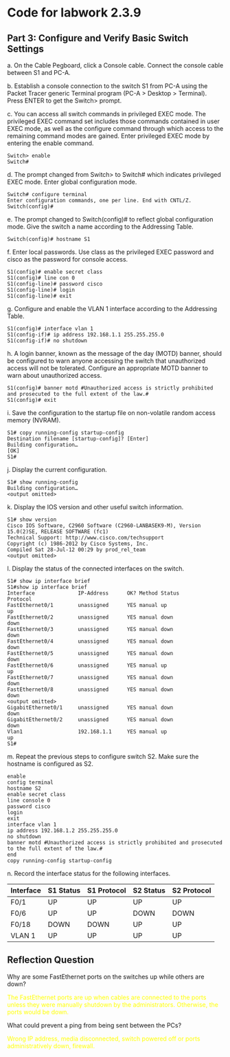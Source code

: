 # Code for labwork 2.3.9

## Part 3: Configure and Verify Basic Switch Settings

a. On the Cable Pegboard, click a Console cable. Connect the console cable between S1 and PC-A.

b. Establish a console connection to the switch S1 from PC-A using the Packet Tracer generic Terminal program (PC-A > Desktop > Terminal). Press ENTER to get the Switch> prompt.

c. You can access all switch commands in privileged EXEC mode. The privileged EXEC command set includes those commands contained in user EXEC mode, as well as the configure command through which access to the remaining command modes are gained. Enter privileged EXEC mode by entering the enable command.

```commandline
Switch> enable
Switch#
```

d. The prompt changed from Switch> to Switch# which indicates privileged EXEC mode. Enter global configuration mode.

```commandline
Switch# configure terminal
Enter configuration commands, one per line. End with CNTL/Z.
Switch(config)#
```

e. The prompt changed to Switch(config)# to reflect global configuration mode. Give the switch a name according to the Addressing Table.

```commandline
Switch(config)# hostname S1
```
f. Enter local passwords. Use class as the privileged EXEC password and cisco as the password for console access.

```commandline
S1(config)# enable secret class
S1(config)# line con 0
S1(config-line)# password cisco
S1(config-line)# login
S1(config-line)# exit
```
g. Configure and enable the VLAN 1 interface according to the Addressing Table.

```commandline
S1(config)# interface vlan 1
S1(config-if)# ip address 192.168.1.1 255.255.255.0
S1(config-if)# no shutdown
```

h. A login banner, known as the message of the day (MOTD) banner, should be configured to warn anyone accessing the switch that unauthorized access will not be tolerated. Configure an appropriate MOTD banner to warn about unauthorized access.

```commandline
S1(config)# banner motd #Unauthorized access is strictly prohibited and prosecuted to the full extent of the law.#
S1(config)# exit
```

i. Save the configuration to the startup file on non-volatile random access memory (NVRAM).

```commandline
S1# copy running-config startup-config
Destination filename [startup-config]? [Enter]
Building configuration…
[OK]
S1#
```

j. Display the current configuration.

```commandline
S1# show running-config
Building configuration…
<output omitted>
```

k. Display the IOS version and other useful switch information.

```commandline
S1# show version
Cisco IOS Software, C2960 Software (C2960-LANBASEK9-M), Version 15.0(2)SE, RELEASE SOFTWARE (fc1)
Technical Support: http://www.cisco.com/techsupport
Copyright (c) 1986-2012 by Cisco Systems, Inc.
Compiled Sat 28-Jul-12 00:29 by prod_rel_team
<output omitted>
```

l. Display the status of the connected interfaces on the switch.

```commandline
S1# show ip interface brief
S1#show ip interface brief
Interface              IP-Address      OK? Method Status                Protocol 
FastEthernet0/1        unassigned      YES manual up                    up 
FastEthernet0/2        unassigned      YES manual down                  down 
FastEthernet0/3        unassigned      YES manual down                  down 
FastEthernet0/4        unassigned      YES manual down                  down 
FastEthernet0/5        unassigned      YES manual down                  down 
FastEthernet0/6        unassigned      YES manual up                    up 
FastEthernet0/7        unassigned      YES manual down                  down 
FastEthernet0/8        unassigned      YES manual down                  down 
<output omitted>
GigabitEthernet0/1     unassigned      YES manual down                  down 
GigabitEthernet0/2     unassigned      YES manual down                  down 
Vlan1                  192.168.1.1     YES manual up                    up
S1#
```

m. Repeat the previous steps to configure switch S2. Make sure the hostname is configured as S2.

```commandline
enable
config terminal 
hostname S2
enable secret class
line console 0
password cisco
login
exit
interface vlan 1
ip address 192.168.1.2 255.255.255.0
no shutdown
banner motd #Unauthorized access is strictly prohibited and prosecuted to the full extent of the law.#
end
copy running-config startup-config
```

n. Record the interface status for the following interfaces.

| Interface | S1 Status | S1 Protocol | S2 Status | S2 Protocol |
|-----------|-----------|-------------|-----------|-------------|
| F0/1      | UP        | UP          | UP        | UP          | 
| F0/6      | UP        | UP          | DOWN      | DOWN        |
| F0/18     | DOWN      | DOWN        | UP        | UP          |
| VLAN 1    | UP        | UP          | UP        | UP          |

## Reflection Question

Why are some FastEthernet ports on the switches up while others are down?

<span style="color:yellow">
The FastEthernet ports are up when cables are connected to the ports unless they were manually shutdown by the administrators. Otherwise, the ports would be down.
</span>

What could prevent a ping from being sent between the PCs?

<span style="color:yellow">
Wrong IP address, media disconnected, switch powered off or ports administratively down, firewall.
</span>